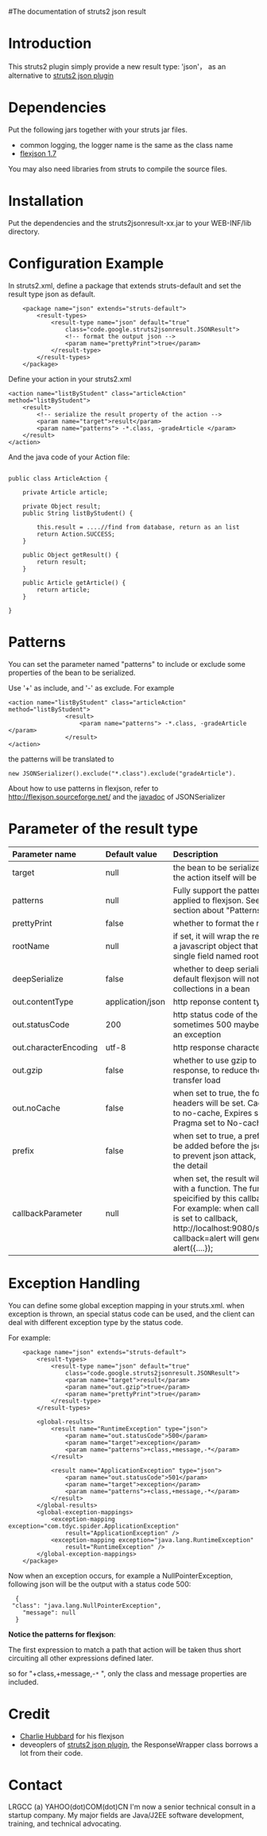 #The documentation of struts2 json result

# Introduction #

This struts2 plugin simply provide a new result type: 'json'， as an alternative to [struts2 json plugin](http://cwiki.apache.org/S2PLUGINS/json-plugin.html)


# Dependencies #

Put the following jars together with your struts jar files.
  * common logging, the logger name is the same as the class name
  * [flexjson 1.7](http://sourceforge.net/project/showfiles.php?group_id=194042)

You may also need libraries from struts to compile the source files.

# Installation #

Put the dependencies and the struts2jsonresult-xx.jar to your WEB-INF/lib directory.

# Configuration Example #

In struts2.xml, define a package that extends struts-default and set the result type json as default.
```
	<package name="json" extends="struts-default">
		<result-types>
			<result-type name="json" default="true"
				class="code.google.struts2jsonresult.JSONResult">
				<!-- format the output json -->
				<param name="prettyPrint">true</param>
			</result-type>
		</result-types>		
	</package>

```

Define your action in your struts2.xml
```
<action name="listByStudent" class="articleAction" method="listByStudent">
	<result>
		<!-- serialize the result property of the action -->
		<param name="target">result</param>
		<param name="patterns"> -*.class, -gradeArticle </param>
	</result>
</action>
```

And the java code of your Action file:

```

public class ArticleAction {

	private Article article;

	private Object result;
	public String listByStudent() {

		this.result = ....//find from database, return as an list
		return Action.SUCCESS;
	}

	public Object getResult() {
		return result;
	}

	public Article getArticle() {
		return article;
	}

}

```

# Patterns #

You can set the parameter named "patterns" to include or exclude some properties of the bean to be serialized.

Use '+' as include, and '-' as exclude.
For example
```
<action name="listByStudent" class="articleAction" method="listByStudent">
				<result>
					<param name="patterns"> -*.class, -gradeArticle </param>
				</result>
</action>
```

the patterns  will be translated to
```
new JSONSerializer().exclude("*.class").exclude("gradeArticle").
```

About how to use patterns in flexjson, refer to http://flexjson.sourceforge.net/  and the [javadoc](http://flexjson.sourceforge.net/javadoc/flexjson/JSONSerializer.html) of JSONSerializer

# Parameter of the result type #
|Parameter name|Default value|Description|
|:-------------|:------------|:----------|
|target        |null         |the bean to be serialized, if set to null, the action itself will be serialized. |
|patterns      |null         |Fully support the patterns that can be applied to flexjson. See the above section about "Patterns"|
|prettyPrint   |false        |whether to format the result json string |
|rootName      |null         |if set, it will wrap   the resulting JSON in a javascript object that contains a single field   named rootName. |
|deepSerialize |false        |whether to deep serialize the object, by default flexjson will not serialize the collections in a bean |
|out.contentType|application/json|http reponse content type |
|out.statusCode|200          |http status code of the response, sometimes 500 maybe used to indicate an exception |
|out.characterEncoding|utf-8        |http response character encoding |
|out.gzip      |false        |whether to use gzip to compress the response, to reduce the network transfer load |
|out.noCache   |false        |when set to true, the following 3 headers will be set.   Cache-Control set to no-cache, Expires set to 0  and Pragma set to No-cache  |
|prefix        |false        |when set to true, a prefix "{}&&" would be added before the json result, this is to prevent json attack, see [this blog](http://directwebremoting.org/blog/joe/2007/03/05/json_is_not_as_safe_as_people_think_it_is.html) for the detail |
|callbackParameter|null         |when set, the result will be wrapped with a function. The function name is speicified by this callbackParameter. For example: when callbackParameter is set to callback, http://localhost:9080/spiderx/test/test?callback=alert  will generate a result like alert({....});|

# Exception Handling #


You can define some global exception mapping in your struts.xml. when exception is thrown, an special status code can be used, and the client can deal with different exception type by the status code.

For example:

```
	<package name="json" extends="struts-default">
		<result-types>
			<result-type name="json" default="true"
				class="code.google.struts2jsonresult.JSONResult">
				<param name="target">result</param>
				<param name="out.gzip">true</param>
				<param name="prettyPrint">true</param>
			</result-type>
		</result-types>
		
		<global-results>
			<result name="RuntimeException" type="json">
				<param name="out.statusCode">500</param>
				<param name="target">exception</param>
				<param name="patterns">+class,+message,-*</param>
			</result>
			
			<result name="ApplicationException" type="json">
				<param name="out.statusCode">501</param>
				<param name="target">exception</param>
				<param name="patterns">+class,+message,-*</param>
			</result>			
		</global-results>
		<global-exception-mappings>
			<exception-mapping exception="com.tdyc.spider.ApplicationException"
				result="ApplicationException" />
			<exception-mapping exception="java.lang.RuntimeException"
				result="RuntimeException" />
		</global-exception-mappings>
	</package>
```

Now when an exception occurs, for example a NullPointerException, following json will be the output with a status code 500:

```
  {
 "class": "java.lang.NullPointerException",
    "message": null  
  }
```

**Notice the patterns for flexjson**:

The first expression to match a path that action will be taken thus short circuiting all other expressions defined later.

so for "+class,+message,-`*` ", only the class and message properties are included.

# Credit #

  * [Charlie Hubbard](http://sourceforge.net/users/charliehubbard/) for his flexjson
  * deveoplers of [struts2 json plugin](http://code.google.com/p/jsonplugin/), the ResponseWrapper class borrows a lot from their code.

# Contact #
LRGCC (a) YAHOO(dot)COM(dot)CN
I'm now a senior technical consult in a startup company. My major fields are Java/J2EE software development, training, and technical advocating.